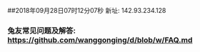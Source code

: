 ##2018年09月28日07时12分07秒 新址: 142.93.234.128
### 兔友常见问题及解答: https://github.com/wanggonging/d/blob/w/FAQ.md
